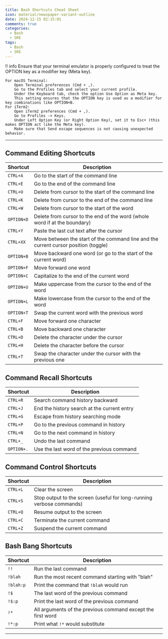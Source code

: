 ```yaml
---
title: Bash Shortcuts Cheat Sheet
icon: material/newspaper-variant-outline
date: 2024-12-15 02:15:01
comments: true
categories:
  - Bash
  - SRE
tags:
  - Bash
  - SRE
---
```


!! info Ensure that your terminal emulator is properly configured to treat the OPTION key as a modifier key (Meta key).

    For macOS Terminal:
        Open Terminal preferences (Cmd + ,).
        Go to the Profiles tab and select your current profile.
        Under the Keyboard tab, check the option Use Option as Meta key.
        This setting ensures that the OPTION key is used as a modifier for key combinations like OPTION+B.
    For iTerm2:
        Open iTerm2 preferences (Cmd + ,).
        Go to Profiles -> Keys.
        Under Left Option Key (or Right Option Key), set it to Esc+ (this makes OPTION act like the Meta key).
        Make sure that Send escape sequences is not causing unexpected behavior.
---

## Command Editing Shortcuts

| Shortcut       | Description                                                                                 |
|----------------|---------------------------------------------------------------------------------------------|
| `CTRL+A`       | Go to the start of the command line                                                        |
| `CTRL+E`       | Go to the end of the command line                                                          |
| `CTRL+U`       | Delete from cursor to the start of the command line                                        |
| `CTRL+K`       | Delete from cursor to the end of the command line                                          |
| `CTRL+W`       | Delete from cursor to the start of the word                                                |
| `OPTION+D`     | Delete from cursor to the end of the word (whole word if at the boundary)                  |
| `CTRL+Y`       | Paste the last cut text after the cursor                                                   |
| `CTRL+XX`      | Move between the start of the command line and the current cursor position (toggle)        |
| `OPTION+B`     | Move backward one word (or go to the start of the current word)                            |
| `OPTION+F`     | Move forward one word                                                                      |
| `OPTION+C`     | Capitalize to the end of the current word                                                  |
| `OPTION+U`     | Make uppercase from the cursor to the end of the word                                      |
| `OPTION+L`     | Make lowercase from the cursor to the end of the word                                      |
| `OPTION+T`     | Swap the current word with the previous word                                               |
| `CTRL+F`       | Move forward one character                                                                |
| `CTRL+B`       | Move backward one character                                                               |
| `CTRL+D`       | Delete the character under the cursor                                                     |
| `CTRL+H`       | Delete the character before the cursor                                                    |
| `CTRL+T`       | Swap the character under the cursor with the previous one                                 |

## Command Recall Shortcuts

| Shortcut       | Description                                                                                 |
|----------------|---------------------------------------------------------------------------------------------|
| `CTRL+R`       | Search command history backward                                                            |
| `CTRL+J`       | End the history search at the current entry                                                |
| `CTRL+G`       | Escape from history searching mode                                                         |
| `CTRL+P`       | Go to the previous command in history                                                      |
| `CTRL+N`       | Go to the next command in history                                                          |
| `CTRL+_`       | Undo the last command                                                                      |
| `OPTION+.`     | Use the last word of the previous command                                                  |

## Command Control Shortcuts

| Shortcut       | Description                                                                                 |
|----------------|---------------------------------------------------------------------------------------------|
| `CTRL+L`       | Clear the screen                                                                           |
| `CTRL+S`       | Stop output to the screen (useful for long-running verbose commands)                       |
| `CTRL+Q`       | Resume output to the screen                                                                |
| `CTRL+C`       | Terminate the current command                                                              |
| `CTRL+Z`       | Suspend the current command                                                                |

## Bash Bang Shortcuts

| Shortcut       | Description                                                                                 |
|----------------|---------------------------------------------------------------------------------------------|
| `!!`           | Run the last command                                                                       |
| `!blah`        | Run the most recent command starting with "blah"                                           |
| `!blah:p`      | Print the command that `!blah` would run                                                   |
| `!$`           | The last word of the previous command                                                      |
| `!$:p`         | Print the last word of the previous command                                                |
| `!*`           | All arguments of the previous command except the first word                                |
| `!*:p`         | Print what `!*` would substitute                                                           |

---
